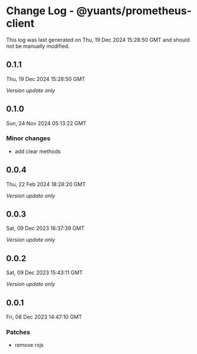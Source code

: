 # Change Log - @yuants/prometheus-client

This log was last generated on Thu, 19 Dec 2024 15:28:50 GMT and should not be manually modified.

## 0.1.1
Thu, 19 Dec 2024 15:28:50 GMT

_Version update only_

## 0.1.0
Sun, 24 Nov 2024 05:13:22 GMT

### Minor changes

- add clear methods

## 0.0.4
Thu, 22 Feb 2024 18:28:20 GMT

_Version update only_

## 0.0.3
Sat, 09 Dec 2023 16:37:39 GMT

_Version update only_

## 0.0.2
Sat, 09 Dec 2023 15:43:11 GMT

_Version update only_

## 0.0.1
Fri, 08 Dec 2023 14:47:10 GMT

### Patches

- remove rxjs

